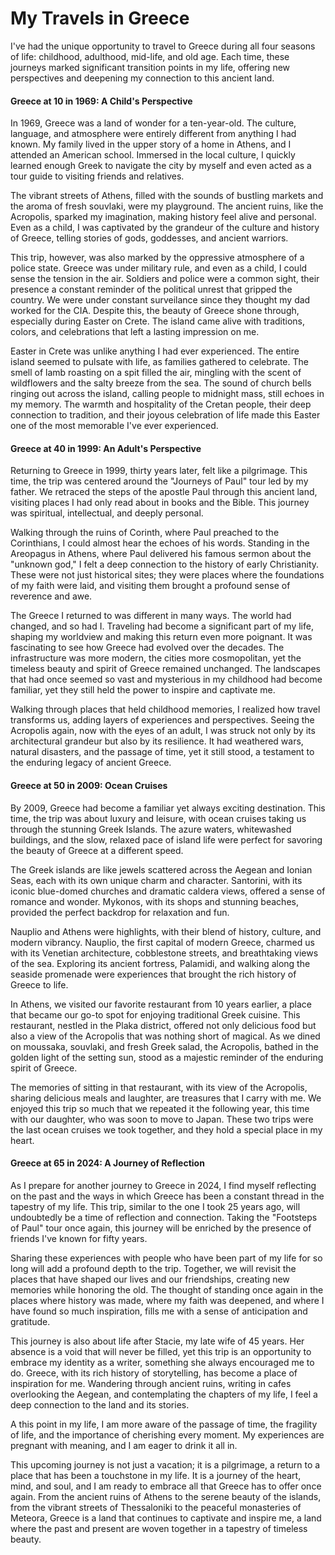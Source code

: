 # My Travels in Greece

I've had the unique opportunity to travel to Greece during all four seasons of life: childhood, adulthood, mid-life, and
old age. Each time, these journeys marked significant transition points in my life, offering new perspectives and
deepening my connection to this ancient land.


#### Greece at 10 in 1969: A Child's Perspective

In 1969, Greece was a land of wonder for a ten-year-old. The culture, language, and atmosphere were entirely different
from anything I had known. My family lived in the upper story of a home in Athens, and I attended an American school.
Immersed in the local culture, I quickly learned enough Greek to navigate the city by myself and even acted as a tour
guide to visiting friends and relatives. 

The vibrant streets of Athens, filled with the sounds of bustling markets and the aroma of fresh souvlaki, were my
playground. The ancient ruins, like the Acropolis, sparked my imagination, making history feel alive and personal. Even
as a child, I was captivated by the grandeur of the culture and history of Greece,
telling stories of gods, goddesses, and ancient warriors.

This trip, however, was also marked by the oppressive atmosphere of a police state. Greece was under military rule, and
even as a child, I could sense the tension in the air. Soldiers and police were a common sight, their presence a
constant reminder of the political unrest that gripped the country. We were under constant surveilance since they thought
my dad worked for the CIA.  Despite this, the beauty of Greece shone through,
especially during Easter on Crete. The island came alive with traditions, colors, and celebrations that left a lasting
impression on me.

Easter in Crete was unlike anything I had ever experienced. The entire island seemed to pulsate with life, as families
gathered to celebrate. The smell of lamb roasting on a spit filled the air, mingling with the scent of wildflowers and
the salty breeze from the sea. The sound of church bells ringing out across the island, calling people to midnight mass,
still echoes in my memory. The warmth and hospitality of the Cretan people, their deep connection to tradition, and
their joyous celebration of life made this Easter one of the most memorable I've ever experienced.


#### Greece at 40 in 1999: An Adult's Perspective

Returning to Greece in 1999, thirty years later, felt like a pilgrimage. This time, the trip was centered around the
"Journeys of Paul" tour led by my father. We retraced the steps of the apostle Paul through this ancient land, visiting
places I had only read about in books and the Bible. This journey was spiritual, intellectual, and deeply personal. 

Walking through the ruins of Corinth, where Paul preached to the Corinthians, I could almost hear the echoes of his
words. Standing in the Areopagus in Athens, where Paul delivered his famous sermon about the "unknown god," I felt a
deep connection to the history of early Christianity. These were not just historical sites; they were places where the
foundations of my faith were laid, and visiting them brought a profound sense of reverence and awe.

The Greece I returned to was different in many ways. The world had changed, and so had I. Traveling had become a
significant part of my life, shaping my worldview and making this return even more poignant. It was fascinating to see
how Greece had evolved over the decades. The infrastructure was more modern, the cities more cosmopolitan, yet the
timeless beauty and spirit of Greece remained unchanged. The landscapes that had once seemed so vast and mysterious in
my childhood had become familiar, yet they still held the power to inspire and captivate me.

Walking through places that held childhood memories, I realized how travel transforms us, adding layers of experiences
and perspectives. Seeing the Acropolis again, now with the eyes of an adult, I was struck not only by its architectural
grandeur but also by its resilience. It had weathered wars, natural disasters, and the passage of time, yet it still
stood, a testament to the enduring legacy of ancient Greece.


#### Greece at 50 in 2009: Ocean Cruises

By 2009, Greece had become a familiar yet always exciting destination. This time, the trip was about luxury and leisure,
with ocean cruises taking us through the stunning Greek Islands. The azure waters, whitewashed buildings, and the slow,
relaxed pace of island life were perfect for savoring the beauty of Greece at a different speed. 

The Greek islands are like jewels scattered across the Aegean and Ionian Seas, each with its own unique charm and
character. Santorini, with its iconic blue-domed churches and dramatic caldera views, offered a sense of romance and
wonder. Mykonos, with its shops and stunning beaches, provided the perfect backdrop for relaxation and fun.

Nauplio and Athens were highlights, with their blend of history, culture, and modern vibrancy. Nauplio, the first
capital of modern Greece, charmed us with its Venetian architecture, cobblestone streets, and breathtaking views of the
sea. Exploring its ancient fortress, Palamidi, and walking along the seaside promenade were experiences that brought the
rich history of Greece to life.

In Athens, we visited our favorite restaurant from 10 years earlier, a place that became our go-to spot for enjoying
traditional Greek cuisine. This restaurant, nestled in the Plaka district, offered not only delicious food but also a
view of the Acropolis that was nothing short of magical. As we dined on moussaka, souvlaki, and fresh Greek salad, the
Acropolis, bathed in the golden light of the setting sun, stood as a majestic reminder of the enduring spirit of Greece.

The memories of sitting in that restaurant, with its view of the Acropolis, sharing delicious meals and laughter, are
treasures that I carry with me. We enjoyed this trip so much that we repeated it the following year, this time with our
daughter, who was soon to move to Japan. These two trips were the last ocean cruises we took together, and they
hold a special place in my heart.


#### Greece at 65 in 2024: A Journey of Reflection

As I prepare for another journey to Greece in 2024, I find myself reflecting on the past and the ways in which Greece
has been a constant thread in the tapestry of my life. This trip, similar to the one I took 25 years ago, will
undoubtedly be a time of reflection and connection. Taking the "Footsteps of Paul" tour once again, this journey will be
enriched by the presence of friends I've known for fifty years.

Sharing these experiences with people who have been part of my life for so long will add a profound depth to the trip.
Together, we will revisit the places that have shaped our lives and our friendships, creating new memories while
honoring the old. The thought of standing once again in the places where history was made, where my faith was deepened,
and where I have found so much inspiration, fills me with a sense of anticipation and gratitude.

This journey is also about life after Stacie, my late wife of 45 years. Her absence is a void that will never be filled,
yet this trip is an opportunity to embrace my identity as a writer, something she always encouraged me to do. Greece,
with its rich history of storytelling, has become a place of inspiration for me. Wandering through ancient ruins,
writing in cafes overlooking the Aegean, and contemplating the chapters of my life, I feel a deep connection to the land
and its stories.

A this point in my life, I am more aware of the passage of time, the fragility of life, and the importance of cherishing
every moment.  My experiences are pregnant with meaning, and I am eager to drink it all in.

This upcoming journey is not just a vacation; it is a pilgrimage, a return to a place that has been a touchstone in my
life. It is a journey of the heart, mind, and soul, and I am ready to embrace all that Greece has to offer once again.
From the ancient ruins of Athens to the serene beauty of the islands, from the vibrant streets of Thessaloniki to the
peaceful monasteries of Meteora, Greece is a land that continues to captivate and inspire me, a land where the past and
present are woven together in a tapestry of timeless beauty.

